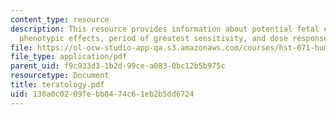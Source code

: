 ```yaml
---
content_type: resource
description: This resource provides information about potential fetal effects, distinctive
  phenotypic effects, period of greatest sensitivity, and dose response relationships.
file: https://ol-ocw-studio-app-qa.s3.amazonaws.com/courses/hst-071-human-reproductive-biology-fall-2005/130a0c0209febb8474c61eb2b5dd6724_teratology.pdf
file_type: application/pdf
parent_uid: f9c933d3-1b2d-99ce-a083-0bc12b5b975c
resourcetype: Document
title: teratology.pdf
uid: 130a0c02-09fe-bb84-74c6-1eb2b5dd6724
---
```

